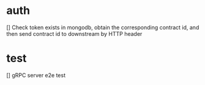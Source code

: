 # auth
[] Check token exists in mongodb, obtain the corresponding contract id, and then send contract id to downstream by HTTP header

# test
[] gRPC server e2e test
